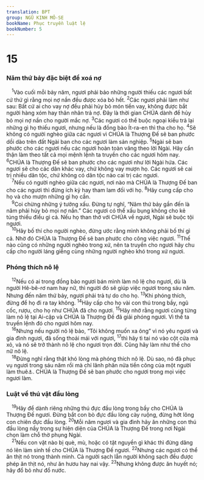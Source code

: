 ```yaml
---
translation: BPT
group: NGŨ KINH MÔ-SE
bookName: Phục truyền luật lệ 
bookNumber: 5
---
```


<div class="title"><h1>15</h1><h3>Năm thứ bảy đặc biệt để xoá nợ</h3></div>
<span class="verse phu_15_1"> <sup>1</sup>Vào cuối mỗi bảy năm, ngươi phải bảo những người thiếu các ngươi bất cứ thứ gì rằng mọi nợ nần đều được xóa bỏ hết.</span>
<span class="verse phu_15_2"><sup>2</sup>Các ngươi phải làm như sau: Bất cứ ai cho vay nợ đều phải hủy bỏ món tiền vay, không được bắt người hàng xóm hay thân nhân trả nợ. Đây là thời gian CHÚA dành để hủy bỏ mọi nợ nần cho người mắc nợ.</span>
<span class="verse phu_15_3"><sup>3</sup>Các ngươi có thể buộc ngoại kiều trả lại những gì họ thiếu ngươi, nhưng nếu là đồng bào Ít-ra-en thì tha cho họ.</span>
<span class="verse phu_15_4"><sup>4</sup>Sẽ không có người nghèo giữa các ngươi vì CHÚA là Thượng Đế sẽ ban phước dồi dào trên đất Ngài ban cho các ngươi làm sản nghiệp.</span>
<span class="verse phu_15_5"><sup>5</sup>Ngài sẽ ban phước cho các ngươi nếu các ngươi hoàn toàn vâng theo lời Ngài. Hãy cẩn thận làm theo tất cả mọi mệnh lệnh ta truyền cho các ngươi hôm nay.</span>
<span class="verse phu_15_6"><sup>6</sup>CHÚA là Thượng Đế sẽ ban phước cho các ngươi như lời Ngài hứa. Các ngươi sẽ cho các dân khác vay, chứ không vay mượn họ. Các ngươi sẽ cai trị nhiều dân tộc, chứ không có dân tộc nào cai trị các ngươi.<br/></span>
<span class="verse phu_15_7"> <sup>7</sup>Nếu có người nghèo giữa các ngươi, nơi nào mà CHÚA là Thượng Đế ban cho các ngươi thì đừng ích kỷ hay tham lam đối với họ.</span>
<span class="verse phu_15_8"><sup>8</sup>Hãy cung cấp cho họ và cho mượn những gì họ cần.<br/></span>
<span class="verse phu_15_9"> <sup>9</sup>Coi chừng những ý tưởng xấu. Đừng tự nghĩ, “Năm thứ bảy gần đến là năm phải hủy bỏ mọi nợ nần.” Các ngươi có thể xấu bụng không cho kẻ túng thiếu điều gì cả. Nếu họ than thở với CHÚA về ngươi, Ngài sẽ buộc tội ngươi.<br/></span>
<span class="verse phu_15_10"> <sup>10</sup>Hãy bố thí cho người nghèo, đừng ước rằng mình không phải bố thí gì cả. Nhờ đó CHÚA là Thượng Đế sẽ ban phước cho công việc ngươi.</span>
<span class="verse phu_15_11"><sup>11</sup>Thế nào cũng có những người nghèo trong xứ, nên ta truyền cho ngươi hãy chu cấp cho người láng giềng cùng những người nghèo khó trong xứ ngươi.<br/></span>
<div class="title"><h3>Phóng thích nô lệ</h3></div>
<span class="verse phu_15_12"> <sup>12</sup>Nếu có ai trong đồng bảo ngươi bán mình làm nô lệ cho ngươi, dù là người Hê-bê-rơ nam hay nữ, thì người đó sẽ giúp việc ngươi trong sáu năm. Nhưng đến năm thứ bảy, ngươi phải trả tự do cho họ.</span>
<span class="verse phu_15_13"><sup>13</sup>Khi phóng thích, đừng để họ đi ra tay không.</span>
<span class="verse phu_15_14"><sup>14</sup>Hãy cấp cho họ vài con thú trong bầy, ngũ cốc, rượu, cho họ như CHÚA đã cho ngươi.</span>
<span class="verse phu_15_15"><sup>15</sup>Hãy nhớ rằng ngươi cũng từng làm nô lệ tại Ai-cập và CHÚA là Thượng Đế đã giải phóng ngươi. Vì thế ta truyền lệnh đó cho ngươi hôm nay.<br/></span>
<span class="verse phu_15_16"> <sup>16</sup>Nhưng nếu người nô lệ bảo, “Tôi không muốn xa ông” vì nó yêu ngươi và gia đình ngươi, đã sống thoải mái với ngươi,</span>
<span class="verse phu_15_17"><sup>17</sup>thì hãy tì tai nó vào cột cửa mà xỏ, và nó sẽ trở thành nô lệ cho ngươi trọn đời. Cũng hãy làm như thế cho nữ nô lệ.<br/></span>
<span class="verse phu_15_18"> <sup>18</sup>Đừng nghĩ rằng thật khó lòng mà phóng thích nô lệ. Dù sao, nó đã phục vụ ngươi trong sáu năm rồi mà chỉ lãnh phân nửa tiền công của một người làm thuê<a data-toggle="tooltip" data-placement="bottom" title="Hay “Đừng quên rằng, nó đã phục vụ ngươi sáu năm rồi và đã lãnh tiền tương đương với một người làm thuê cho ngươi.”">⚓</a>. CHÚA là Thượng Đế sẽ ban phước cho ngươi trong mọi việc ngươi làm.<br/></span>
<div class="title"><h3>Luật về thú vật đầu lòng</h3></div>
<span class="verse phu_15_19"> <sup>19</sup>Hãy để dành riêng những thú đực đầu lòng trong bầy cho CHÚA là Thượng Đế ngươi. Đừng bắt con bò đực đầu lòng cày ruộng, đừng hớt lông con chiên đực đầu lòng.</span>
<span class="verse phu_15_20"><sup>20</sup>Mỗi năm ngươi và gia đình hãy ăn những con thú đầu lòng nầy trong sự hiện diện của CHÚA là Thượng Đế trong nơi Ngài chọn làm chỗ thờ phụng Ngài.<br/></span>
<span class="verse phu_15_21"> <sup>21</sup>Nếu con vật nào bị què, mù, hoặc có tật nguyền gì khác thì đừng dâng nó lên làm sinh tế cho CHÚA là Thượng Đế ngươi.</span>
<span class="verse phu_15_22"><sup>22</sup>Nhưng các ngươi có thể ăn thịt nó trong thành mình. Cả người sạch lẫn người không sạch đều được phép ăn thịt nó, như ăn hươu hay nai vậy.</span>
<span class="verse phu_15_23"><sup>23</sup>Nhưng không được ăn huyết nó; hãy đổ bỏ như đổ nước.<br/></span>
